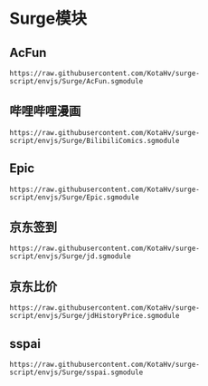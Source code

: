 # Surge模块

## AcFun

```
https://raw.githubusercontent.com/KotaHv/surge-script/envjs/Surge/AcFun.sgmodule
```

## 哔哩哔哩漫画

```
https://raw.githubusercontent.com/KotaHv/surge-script/envjs/Surge/BilibiliComics.sgmodule
```

## Epic

```
https://raw.githubusercontent.com/KotaHv/surge-script/envjs/Surge/Epic.sgmodule
```

## 京东签到

```
https://raw.githubusercontent.com/KotaHv/surge-script/envjs/Surge/jd.sgmodule
```

## 京东比价

```
https://raw.githubusercontent.com/KotaHv/surge-script/envjs/Surge/jdHistoryPrice.sgmodule
```

## sspai

```
https://raw.githubusercontent.com/KotaHv/surge-script/envjs/Surge/sspai.sgmodule
```

